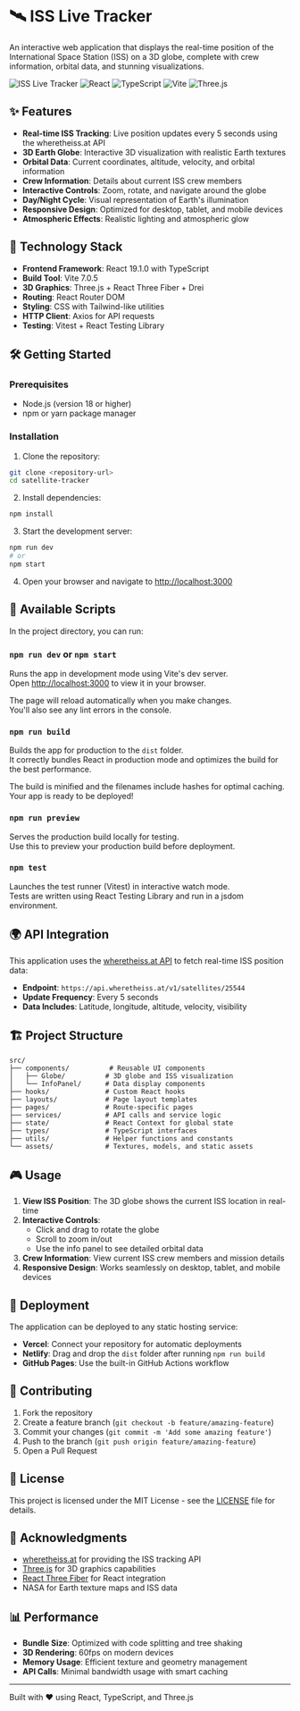 # 🛰️ ISS Live Tracker

An interactive web application that displays the real-time position of the International Space Station (ISS) on a 3D globe, complete with crew information, orbital data, and stunning visualizations.

![ISS Live Tracker](https://img.shields.io/badge/Status-Live-brightgreen)
![React](https://img.shields.io/badge/React-19.1.0-blue)
![TypeScript](https://img.shields.io/badge/TypeScript-5.8.3-blue)
![Vite](https://img.shields.io/badge/Vite-7.0.5-purple)
![Three.js](https://img.shields.io/badge/Three.js-0.178.0-black)

## ✨ Features

- **Real-time ISS Tracking**: Live position updates every 5 seconds using the wheretheiss.at API
- **3D Earth Globe**: Interactive 3D visualization with realistic Earth textures
- **Orbital Data**: Current coordinates, altitude, velocity, and orbital information
- **Crew Information**: Details about current ISS crew members
- **Interactive Controls**: Zoom, rotate, and navigate around the globe
- **Day/Night Cycle**: Visual representation of Earth's illumination
- **Responsive Design**: Optimized for desktop, tablet, and mobile devices
- **Atmospheric Effects**: Realistic lighting and atmospheric glow

## 🚀 Technology Stack

- **Frontend Framework**: React 19.1.0 with TypeScript
- **Build Tool**: Vite 7.0.5
- **3D Graphics**: Three.js + React Three Fiber + Drei
- **Routing**: React Router DOM
- **Styling**: CSS with Tailwind-like utilities
- **HTTP Client**: Axios for API requests
- **Testing**: Vitest + React Testing Library

## 🛠️ Getting Started

### Prerequisites

- Node.js (version 18 or higher)
- npm or yarn package manager

### Installation

1. Clone the repository:
```bash
git clone <repository-url>
cd satellite-tracker
```

2. Install dependencies:
```bash
npm install
```

3. Start the development server:
```bash
npm run dev
# or
npm start
```

4. Open your browser and navigate to [http://localhost:3000](http://localhost:3000)

## 📜 Available Scripts

In the project directory, you can run:

### `npm run dev` or `npm start`

Runs the app in development mode using Vite's dev server.\
Open [http://localhost:3000](http://localhost:3000) to view it in your browser.

The page will reload automatically when you make changes.\
You'll also see any lint errors in the console.

### `npm run build`

Builds the app for production to the `dist` folder.\
It correctly bundles React in production mode and optimizes the build for the best performance.

The build is minified and the filenames include hashes for optimal caching.\
Your app is ready to be deployed!

### `npm run preview`

Serves the production build locally for testing.\
Use this to preview your production build before deployment.

### `npm test`

Launches the test runner (Vitest) in interactive watch mode.\
Tests are written using React Testing Library and run in a jsdom environment.

## 🌍 API Integration

This application uses the [wheretheiss.at API](https://wheretheiss.at/w/developer) to fetch real-time ISS position data:

- **Endpoint**: `https://api.wheretheiss.at/v1/satellites/25544`
- **Update Frequency**: Every 5 seconds
- **Data Includes**: Latitude, longitude, altitude, velocity, visibility

## 🏗️ Project Structure

```
src/
├── components/          # Reusable UI components
│   ├── Globe/          # 3D globe and ISS visualization
│   └── InfoPanel/      # Data display components
├── hooks/              # Custom React hooks
├── layouts/            # Page layout templates
├── pages/              # Route-specific pages
├── services/           # API calls and service logic
├── state/              # React Context for global state
├── types/              # TypeScript interfaces
├── utils/              # Helper functions and constants
└── assets/             # Textures, models, and static assets
```

## 🎮 Usage

1. **View ISS Position**: The 3D globe shows the current ISS location in real-time
2. **Interactive Controls**: 
   - Click and drag to rotate the globe
   - Scroll to zoom in/out
   - Use the info panel to see detailed orbital data
3. **Crew Information**: View current ISS crew members and mission details
4. **Responsive Design**: Works seamlessly on desktop, tablet, and mobile devices

## 🚀 Deployment

The application can be deployed to any static hosting service:

- **Vercel**: Connect your repository for automatic deployments
- **Netlify**: Drag and drop the `dist` folder after running `npm run build`
- **GitHub Pages**: Use the built-in GitHub Actions workflow

## 🤝 Contributing

1. Fork the repository
2. Create a feature branch (`git checkout -b feature/amazing-feature`)
3. Commit your changes (`git commit -m 'Add some amazing feature'`)
4. Push to the branch (`git push origin feature/amazing-feature`)
5. Open a Pull Request

## 📝 License

This project is licensed under the MIT License - see the [LICENSE](LICENSE) file for details.

## 🙏 Acknowledgments

- [wheretheiss.at](https://wheretheiss.at/) for providing the ISS tracking API
- [Three.js](https://threejs.org/) for 3D graphics capabilities
- [React Three Fiber](https://docs.pmnd.rs/react-three-fiber) for React integration
- NASA for Earth texture maps and ISS data

## 📊 Performance

- **Bundle Size**: Optimized with code splitting and tree shaking
- **3D Rendering**: 60fps on modern devices
- **Memory Usage**: Efficient texture and geometry management
- **API Calls**: Minimal bandwidth usage with smart caching

---

Built with ❤️ using React, TypeScript, and Three.js
